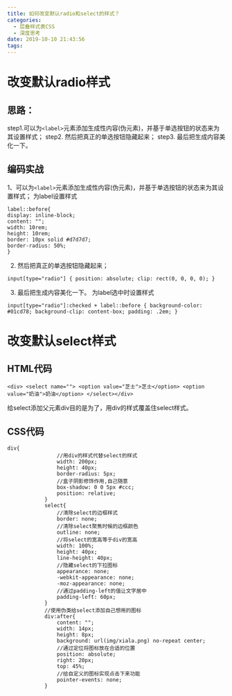 ```yaml
---
title: 如何改变默认radio和select的样式？
categories:
  - 层叠样式表CSS
  - 深度思考
date: 2019-10-10 21:43:56
tags:
---
```

# 改变默认radio样式

## 思路：
step1.可以为`<label>`元素添加生成性内容(伪元素)，并基于单选按钮的状态来为其设置样式；
step2. 然后把真正的单选按钮隐藏起来；
step3. 最后把生成内容美化一下。

## 编码实战
1、可以为`<label>`元素添加生成性内容(伪元素)，并基于单选按钮的状态来为其设置样式；
为label设置样式
```
label::before{
display: inline-block;
content: "";
width: 10rem;
height: 10rem;
border: 10px solid #d7d7d7;
border-radius: 50%;
}
```
2. 然后把真正的单选按钮隐藏起来；
```
input[type="radio"] { position: absolute; clip: rect(0, 0, 0, 0); }
```
3. 最后把生成内容美化一下。
为label选中时设置样式
```
input[type="radio"]:checked + label::before { background-color: #01cd78; background-clip: content-box; padding: .2em; }
```
# 改变默认select样式

## HTML代码
```
<div> <select name=""> <option value="芝士">芝士</option> <option value="奶油">奶油</option> </select></div>
```
给select添加父元素div目的是为了，用div的样式覆盖住select样式。

## CSS代码
```
div{
                //用div的样式代替select的样式
                width: 200px;
                height: 40px;
                border-radius: 5px;
                //盒子阴影修饰作用,自己随意
                box-shadow: 0 0 5px #ccc;
                position: relative;
            }
            select{
                //清除select的边框样式
                border: none;
                //清除select聚焦时候的边框颜色
                outline: none;
                //将select的宽高等于div的宽高
                width: 100%;
                height: 40px;
                line-height: 40px;
                //隐藏select的下拉图标
                appearance: none;
                -webkit-appearance: none;
                -moz-appearance: none;
                //通过padding-left的值让文字居中
                padding-left: 60px;
            }
            //使用伪类给select添加自己想用的图标
            div:after{
                content: "";
                width: 14px;
                height: 8px;
                background: url(img/xiala.png) no-repeat center;
                //通过定位将图标放在合适的位置
                position: absolute;
                right: 20px;
                top: 45%;
                //给自定义的图标实现点击下来功能
                pointer-events: none;
            }
```